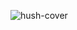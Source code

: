 ![hush-cover](https://github.com/scidsg/hushline/assets/28545431/00a3e58c-c132-4988-801b-e59c1ef8f943)

